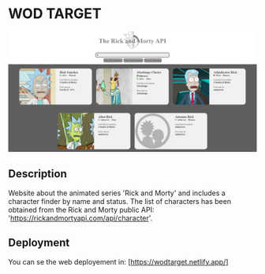 # WOD TARGET
![](https://raw.githubusercontent.com/ivsp/ricky-morty-pedia/main/src/assets/images/rick-morty.JPG)

## Description
Website about the animated series 'Rick and Morty' and includes a character finder by name and status. The list of characters has been obtained from the Rick and Morty public API: 'https://rickandmortyapi.com/api/character'.

## Deployment

You can se the web deployement in: [https://wodtarget.netlify.app/]





